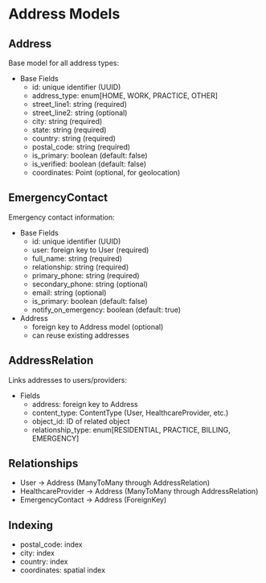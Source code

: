 # Address Models

## Address
Base model for all address types:
- Base Fields
  - id: unique identifier (UUID)
  - address_type: enum[HOME, WORK, PRACTICE, OTHER]
  - street_line1: string (required)
  - street_line2: string (optional)
  - city: string (required)
  - state: string (required)
  - country: string (required)
  - postal_code: string (required)
  - is_primary: boolean (default: false)
  - is_verified: boolean (default: false)
  - coordinates: Point (optional, for geolocation)

## EmergencyContact
Emergency contact information:
- Base Fields
  - id: unique identifier (UUID)
  - user: foreign key to User (required)
  - full_name: string (required)
  - relationship: string (required)
  - primary_phone: string (required)
  - secondary_phone: string (optional)
  - email: string (optional)
  - is_primary: boolean (default: false)
  - notify_on_emergency: boolean (default: true)
- Address
  - foreign key to Address model (optional)
  - can reuse existing addresses

## AddressRelation
Links addresses to users/providers:
- Fields
  - address: foreign key to Address
  - content_type: ContentType (User, HealthcareProvider, etc.)
  - object_id: ID of related object
  - relationship_type: enum[RESIDENTIAL, PRACTICE, BILLING, EMERGENCY]

## Relationships
- User -> Address (ManyToMany through AddressRelation)
- HealthcareProvider -> Address (ManyToMany through AddressRelation)
- EmergencyContact -> Address (ForeignKey)

## Indexing
- postal_code: index
- city: index
- country: index
- coordinates: spatial index
